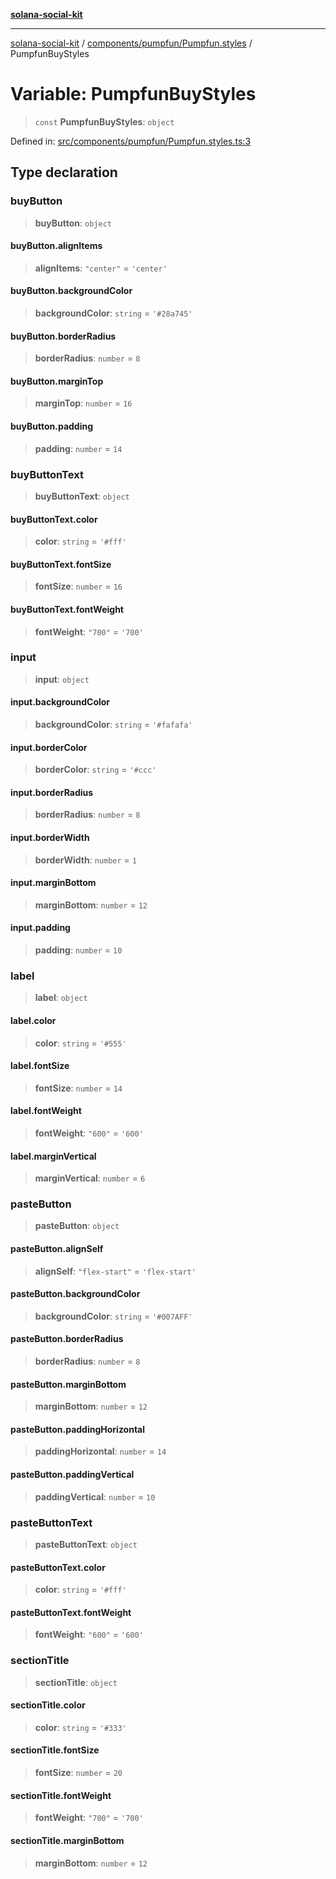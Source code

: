 [**solana-social-kit**](../../../../README.md)

***

[solana-social-kit](../../../../README.md) / [components/pumpfun/Pumpfun.styles](../README.md) / PumpfunBuyStyles

# Variable: PumpfunBuyStyles

> `const` **PumpfunBuyStyles**: `object`

Defined in: [src/components/pumpfun/Pumpfun.styles.ts:3](https://github.com/SendArcade/solana-social-starter/blob/03568260ca96ed63f77049843c721de1cb011893/src/components/pumpfun/Pumpfun.styles.ts#L3)

## Type declaration

### buyButton

> **buyButton**: `object`

#### buyButton.alignItems

> **alignItems**: `"center"` = `'center'`

#### buyButton.backgroundColor

> **backgroundColor**: `string` = `'#28a745'`

#### buyButton.borderRadius

> **borderRadius**: `number` = `8`

#### buyButton.marginTop

> **marginTop**: `number` = `16`

#### buyButton.padding

> **padding**: `number` = `14`

### buyButtonText

> **buyButtonText**: `object`

#### buyButtonText.color

> **color**: `string` = `'#fff'`

#### buyButtonText.fontSize

> **fontSize**: `number` = `16`

#### buyButtonText.fontWeight

> **fontWeight**: `"700"` = `'700'`

### input

> **input**: `object`

#### input.backgroundColor

> **backgroundColor**: `string` = `'#fafafa'`

#### input.borderColor

> **borderColor**: `string` = `'#ccc'`

#### input.borderRadius

> **borderRadius**: `number` = `8`

#### input.borderWidth

> **borderWidth**: `number` = `1`

#### input.marginBottom

> **marginBottom**: `number` = `12`

#### input.padding

> **padding**: `number` = `10`

### label

> **label**: `object`

#### label.color

> **color**: `string` = `'#555'`

#### label.fontSize

> **fontSize**: `number` = `14`

#### label.fontWeight

> **fontWeight**: `"600"` = `'600'`

#### label.marginVertical

> **marginVertical**: `number` = `6`

### pasteButton

> **pasteButton**: `object`

#### pasteButton.alignSelf

> **alignSelf**: `"flex-start"` = `'flex-start'`

#### pasteButton.backgroundColor

> **backgroundColor**: `string` = `'#007AFF'`

#### pasteButton.borderRadius

> **borderRadius**: `number` = `8`

#### pasteButton.marginBottom

> **marginBottom**: `number` = `12`

#### pasteButton.paddingHorizontal

> **paddingHorizontal**: `number` = `14`

#### pasteButton.paddingVertical

> **paddingVertical**: `number` = `10`

### pasteButtonText

> **pasteButtonText**: `object`

#### pasteButtonText.color

> **color**: `string` = `'#fff'`

#### pasteButtonText.fontWeight

> **fontWeight**: `"600"` = `'600'`

### sectionTitle

> **sectionTitle**: `object`

#### sectionTitle.color

> **color**: `string` = `'#333'`

#### sectionTitle.fontSize

> **fontSize**: `number` = `20`

#### sectionTitle.fontWeight

> **fontWeight**: `"700"` = `'700'`

#### sectionTitle.marginBottom

> **marginBottom**: `number` = `12`
